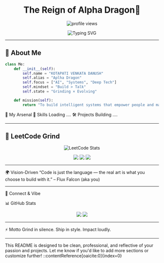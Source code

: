 <h1 align="center">The Reign of Alpha Dragon🐉</h1>
<p align="center">
  <img src="https://komarev.com/ghpvc/?username=OnlyVenkatadanush&label=Profile+Views&color=brightgreen&style=flat-square" alt="profile views" />
</p>

<p align="center">
  <img src="https://readme-typing-svg.demolab.com?font=Fira+Code&duration=2500&pause=1000&color=00F7FF&center=true&width=500&lines=Engineering+AI+for+Impact...;Building+Next-Gen+Tools+%F0%9F%A4%97;Chasing+Greatness+Relentlessly...;Coding+with+Purpose+%E2%9A%94%EF%B8%8F" alt="Typing SVG" />
</p>

---

## 🧠 About Me

```python
class Me:
    def __init__(self):
        self.name = "KOTAPATI VENKATA DANUSH"
        self.alias = "Aplha Dragon"
        self.focus = ["AI", "Systems", "Deep Tech"]
        self.mindset = "Build > Talk"
        self.state = "Grinding × Evolving"

    def mission(self):
        return "To build intelligent systems that empower people and make legacy-worthy impact."
```
💼 My Arsenal
🔮 Skills Loading ....
🛠️ Projects Building ....

 ---

## 🧠 LeetCode Grind

<p align="center">
  <img src="https://leetcard.jacoblin.cool/venkatadanush?theme=dark&ext=heatmap&font=Fira+Code&border=0" alt="LeetCode Stats" />
</p>

<p align="center">
  <img src="https://img.shields.io/badge/🔥_Problems_Solved-300%2B-orange?style=for-the-badge&logo=leetcode&logoColor=white" />
  <img src="https://img.shields.io/badge/🧱_Max_Streak-60_days-red?style=for-the-badge&logo=fire&logoColor=white" />
  <img src="https://img.shields.io/badge/🏆_Rank-Top_5%25-yellow?style=for-the-badge&logo=crown&logoColor=white" />
</p>

 ---

🌍 Vision-Driven
“Code is just the language — the real art is what you choose to build with it.”
– Flux Falcon (aka you)

---

🔗 Connect & Vibe


📊 GitHub Stats
<p align="center"> <img src="https://github-readme-stats.vercel.app/api?username=OnlyVenkatadanush&show_icons=true&theme=radical" /> <img src="https://github-readme-streak-stats.herokuapp.com?user=OnlyVenkatadanush&theme=tokyonight&hide_border=true" /> </p>

---

⚡ Motto
Grind in silence. Ship in style. Impact loudly.


---

This README is designed to be clean, professional, and reflective of your passion and projects. Let me know if you'd like to add more sections or customize further!
::contentReference[oaicite:0]{index=0}
<!---
OnlyVenkatadanush/OnlyVenkatadanush is a ✨ special ✨ repository because its `README.md` (this file) appears on your GitHub profile.
You can click the Preview link to take a look at your changes.
--->
